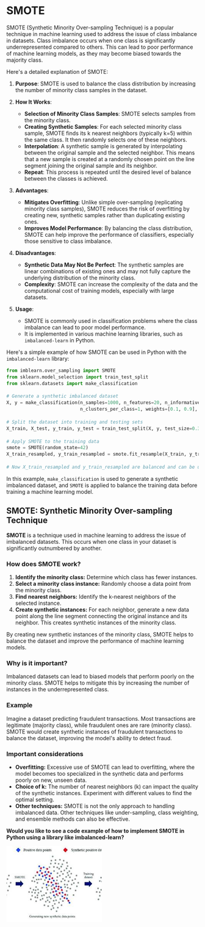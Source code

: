 #  SMOTE

SMOTE (Synthetic Minority Over-sampling Technique) is a popular technique in machine learning used to address the issue of class imbalance in datasets. Class imbalance occurs when one class is significantly underrepresented compared to others. This can lead to poor performance of machine learning models, as they may become biased towards the majority class.

Here's a detailed explanation of SMOTE:

1. **Purpose**: SMOTE is used to balance the class distribution by increasing the number of minority class samples in the dataset.

2. **How It Works**:
   - **Selection of Minority Class Samples**: SMOTE selects samples from the minority class.
   - **Creating Synthetic Samples**: For each selected minority class sample, SMOTE finds its k nearest neighbors (typically k=5) within the same class. It then randomly selects one of these neighbors.
   - **Interpolation**: A synthetic sample is generated by interpolating between the original sample and the selected neighbor. This means that a new sample is created at a randomly chosen point on the line segment joining the original sample and its neighbor.
   - **Repeat**: This process is repeated until the desired level of balance between the classes is achieved.

3. **Advantages**:
   - **Mitigates Overfitting**: Unlike simple over-sampling (replicating minority class samples), SMOTE reduces the risk of overfitting by creating new, synthetic samples rather than duplicating existing ones.
   - **Improves Model Performance**: By balancing the class distribution, SMOTE can help improve the performance of classifiers, especially those sensitive to class imbalance.

4. **Disadvantages**:
   - **Synthetic Data May Not Be Perfect**: The synthetic samples are linear combinations of existing ones and may not fully capture the underlying distribution of the minority class.
   - **Complexity**: SMOTE can increase the complexity of the data and the computational cost of training models, especially with large datasets.

5. **Usage**:
   - SMOTE is commonly used in classification problems where the class imbalance can lead to poor model performance.
   - It is implemented in various machine learning libraries, such as `imbalanced-learn` in Python.

Here's a simple example of how SMOTE can be used in Python with the `imbalanced-learn` library:

```python
from imblearn.over_sampling import SMOTE
from sklearn.model_selection import train_test_split
from sklearn.datasets import make_classification

# Generate a synthetic imbalanced dataset
X, y = make_classification(n_samples=1000, n_features=20, n_informative=2, n_redundant=10,
                           n_clusters_per_class=1, weights=[0.1, 0.9], flip_y=0, random_state=1)

# Split the dataset into training and testing sets
X_train, X_test, y_train, y_test = train_test_split(X, y, test_size=0.3, random_state=42)

# Apply SMOTE to the training data
smote = SMOTE(random_state=42)
X_train_resampled, y_train_resampled = smote.fit_resample(X_train, y_train)

# Now X_train_resampled and y_train_resampled are balanced and can be used to train a classifier
```

In this example, `make_classification` is used to generate a synthetic imbalanced dataset, and `SMOTE` is applied to balance the training data before training a machine learning model.




## SMOTE: Synthetic Minority Over-sampling Technique

**SMOTE** is a technique used in machine learning to address the issue of imbalanced datasets. This occurs when one class in your dataset is significantly outnumbered by another.

### How does SMOTE work?

1. **Identify the minority class:** Determine which class has fewer instances.
2. **Select a minority class instance:** Randomly choose a data point from the minority class.
3. **Find nearest neighbors:** Identify the k-nearest neighbors of the selected instance.
4. **Create synthetic instances:** For each neighbor, generate a new data point along the line segment connecting the original instance and its neighbor. This creates synthetic instances of the minority class.

By creating new synthetic instances of the minority class, SMOTE helps to balance the dataset and improve the performance of machine learning models.

### Why is it important?

Imbalanced datasets can lead to biased models that perform poorly on the minority class. SMOTE helps to mitigate this by increasing the number of instances in the underrepresented class.

### Example

Imagine a dataset predicting fraudulent transactions. Most transactions are legitimate (majority class), while fraudulent ones are rare (minority class). SMOTE would create synthetic instances of fraudulent transactions to balance the dataset, improving the model's ability to detect fraud.

### Important considerations

* **Overfitting:** Excessive use of SMOTE can lead to overfitting, where the model becomes too specialized in the synthetic data and performs poorly on new, unseen data.
* **Choice of k:** The number of nearest neighbors (k) can impact the quality of the synthetic instances. Experiment with different values to find the optimal setting.
* **Other techniques:** SMOTE is not the only approach to handling imbalanced data. Other techniques like under-sampling, class weighting, and ensemble methods can also be effective.

**Would you like to see a code example of how to implement SMOTE in Python using a library like imbalanced-learn?**
 
![Image of SMOTE process](img\smote_process.jpeg "SMOTE Process")

